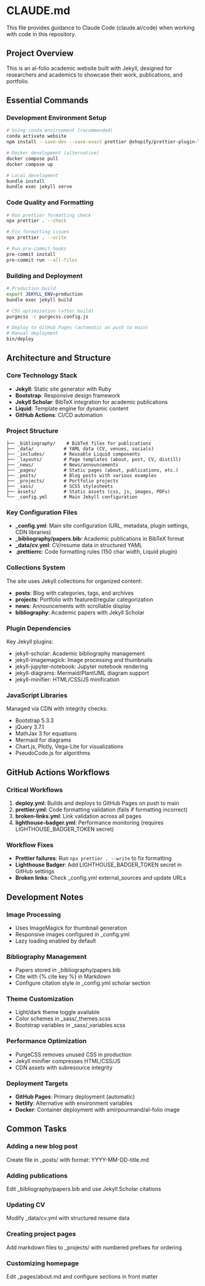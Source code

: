 # CLAUDE.md

This file provides guidance to Claude Code (claude.ai/code) when working with code in this repository.

## Project Overview
This is an al-folio academic website built with Jekyll, designed for researchers and academics to showcase their work, publications, and portfolio.

## Essential Commands

### Development Environment Setup
```bash
# Using conda environment (recommended)
conda activate website
npm install --save-dev --save-exact prettier @shopify/prettier-plugin-liquid

# Docker development (alternative)
docker compose pull
docker compose up

# Local development
bundle install
bundle exec jekyll serve
```

### Code Quality and Formatting
```bash
# Run prettier formatting check
npx prettier . --check

# Fix formatting issues
npx prettier . --write

# Run pre-commit hooks
pre-commit install
pre-commit run --all-files
```

### Building and Deployment
```bash
# Production build
export JEKYLL_ENV=production
bundle exec jekyll build

# CSS optimization (after build)
purgecss -c purgecss.config.js

# Deploy to GitHub Pages (automatic on push to main)
# Manual deployment
bin/deploy
```

## Architecture and Structure

### Core Technology Stack
- **Jekyll**: Static site generator with Ruby
- **Bootstrap**: Responsive design framework
- **Jekyll Scholar**: BibTeX integration for academic publications
- **Liquid**: Template engine for dynamic content
- **GitHub Actions**: CI/CD automation

### Project Structure
```
├── _bibliography/    # BibTeX files for publications
├── _data/           # YAML data (CV, venues, socials)
├── _includes/       # Reusable Liquid components
├── _layouts/        # Page templates (about, post, CV, distill)
├── _news/           # News/announcements
├── _pages/          # Static pages (about, publications, etc.)
├── _posts/          # Blog posts with various examples
├── _projects/       # Portfolio projects
├── _sass/           # SCSS stylesheets
├── assets/          # Static assets (css, js, images, PDFs)
└── _config.yml      # Main Jekyll configuration
```

### Key Configuration Files
- **_config.yml**: Main site configuration (URL, metadata, plugin settings, CDN libraries)
- **_bibliography/papers.bib**: Academic publications in BibTeX format
- **_data/cv.yml**: CV/resume data in structured YAML
- **.prettierrc**: Code formatting rules (150 char width, Liquid plugin)

### Collections System
The site uses Jekyll collections for organized content:
- **posts**: Blog with categories, tags, and archives
- **projects**: Portfolio with featured/regular categorization
- **news**: Announcements with scrollable display
- **bibliography**: Academic papers with Jekyll Scholar

### Plugin Dependencies
Key Jekyll plugins:
- jekyll-scholar: Academic bibliography management
- jekyll-imagemagick: Image processing and thumbnails
- jekyll-jupyter-notebook: Jupyter notebook rendering
- jekyll-diagrams: Mermaid/PlantUML diagram support
- jekyll-minifier: HTML/CSS/JS minification

### JavaScript Libraries
Managed via CDN with integrity checks:
- Bootstrap 5.3.3
- jQuery 3.7.1
- MathJax 3 for equations
- Mermaid for diagrams
- Chart.js, Plotly, Vega-Lite for visualizations
- PseudoCode.js for algorithms

## GitHub Actions Workflows

### Critical Workflows
1. **deploy.yml**: Builds and deploys to GitHub Pages on push to main
2. **prettier.yml**: Code formatting validation (fails if formatting incorrect)
3. **broken-links.yml**: Link validation across all pages
4. **lighthouse-badger.yml**: Performance monitoring (requires LIGHTHOUSE_BADGER_TOKEN secret)

### Workflow Fixes
- **Prettier failures**: Run `npx prettier . --write` to fix formatting
- **Lighthouse Badger**: Add LIGHTHOUSE_BADGER_TOKEN secret in GitHub settings
- **Broken links**: Check _config.yml external_sources and update URLs

## Development Notes

### Image Processing
- Uses ImageMagick for thumbnail generation
- Responsive images configured in _config.yml
- Lazy loading enabled by default

### Bibliography Management
- Papers stored in _bibliography/papers.bib
- Cite with {% cite key %} in Markdown
- Configure citation style in _config.yml scholar section

### Theme Customization
- Light/dark theme toggle available
- Color schemes in _sass/_themes.scss
- Bootstrap variables in _sass/_variables.scss

### Performance Optimization
- PurgeCSS removes unused CSS in production
- Jekyll minifier compresses HTML/CSS/JS
- CDN assets with subresource integrity

### Deployment Targets
- **GitHub Pages**: Primary deployment (automatic)
- **Netlify**: Alternative with environment variables
- **Docker**: Container deployment with amirpourmand/al-folio image

## Common Tasks

### Adding a new blog post
Create file in _posts/ with format: YYYY-MM-DD-title.md

### Adding publications
Edit _bibliography/papers.bib and use Jekyll Scholar citations

### Updating CV
Modify _data/cv.yml with structured resume data

### Creating project pages
Add markdown files to _projects/ with numbered prefixes for ordering

### Customizing homepage
Edit _pages/about.md and configure sections in front matter